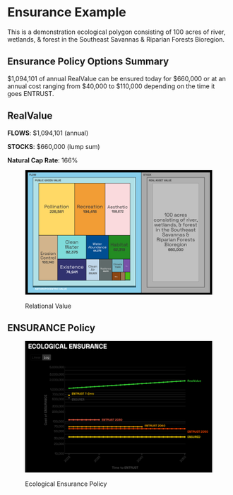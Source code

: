 # Ensurance Example

This is a demonstration ecological polygon consisting of 100 acres of river, wetlands, & forest in the Southeast Savannas & Riparian Forests Bioregion.

## Ensurance Policy Options Summary

$1,094,101 of annual RealValue can be ensured today for $660,000 or at an annual cost ranging from $40,000 to $110,000 depending on the time it goes ENTRUST.

## RealValue

**FLOWS**: $1,094,101 (annual)&#x20;

**STOCKS**: $660,000 (lump sum)&#x20;

**Natural Cap Rate**: 166%

<figure><img src="../.gitbook/assets/RealValue ($&#x27;s).PNG" alt=""><figcaption><p>Relational Value</p></figcaption></figure>

## ENSURANCE Policy

<figure><img src="../.gitbook/assets/Ensurance (log view).PNG" alt=""><figcaption><p>Ecological Ensurance Policy</p></figcaption></figure>

